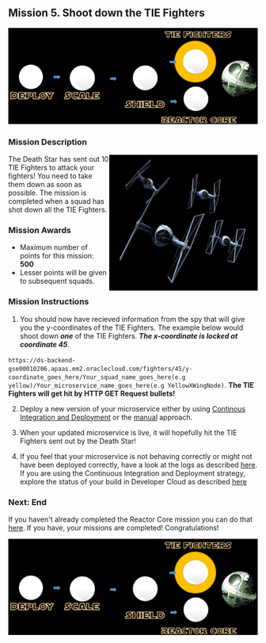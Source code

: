 ## Mission 5. Shoot down the TIE Fighters ##

![Mission5](MapIterateMission.PNG)

### Mission Description ###

<img align="right" src="../images/Tie_fighters.jpg" width = "300px">
The Death Star has sent out 10 TIE Fighters to attack your fighters! You need to take them down as soon as possible. The mission is completed when a squad has shot down all the TIE Fighters. 

### Mission Awards ###

- Maximum number of points for this mission: **500**
- Lesser points will be given to subsequent squads.

### Mission Instructions ###

1. You should now have recieved information from the spy that will give you the y-coordinates of the TIE Fighters. The example below would shoot down ***one*** of the TIE Fighters. ***The x-coordinate is locked at coordinate 45***.

```https://ds-backend-gse00010206.apaas.em2.oraclecloud.com/fighters/45/y-coordinate_goes_here/Your_squad_name_goes_here(e.g yellow)/Your_microservice_name_goes_here(e.g YellowXWingNode)```. **The TIE Fighters will get hit by HTTP GET Request bullets!**

2. Deploy a new version of your microservice either by using [Continous Integration and Deployment](../deployment/cicd.md) or the [manual](../deployment/manually.md) approach. 

3. When your updated microservice is live, it will hopefully hit the TIE Fighters sent out by the Death Star!

4. If you feel that your microservice is not behaving correctly or might not have been deployed correctly, have a look at the logs as described [here](../logs.md). If you are using the Continuous Integration and Deployment strategy, explore the status of your build in Developer Cloud as described [here](../devcs.md)

### Next: End ###

If you haven't already completed the Reactor Core mission you can do that [here](database.md). If you have, your missions are completed! Congratulations!

![Mission5](MapIterateMission.PNG)
